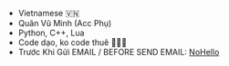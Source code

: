 - Vietnamese 🇻🇳
- Quân Vũ Minh (Acc Phụ)
- Python, C++, Lua
- Code dạo, ko code thuê 🤫🧏‍♂️
- Trước Khi Gửi EMAIL / BEFORE SEND EMAIL: [NoHello](https://nohello.net/)
<!---
Quanvm0501alt1/Quanvm0501alt1 is a ✨ special ✨ repository because its `README.md` (this file) appears on your GitHub profile.
You can click the Preview link to take a look at your changes.
--->

